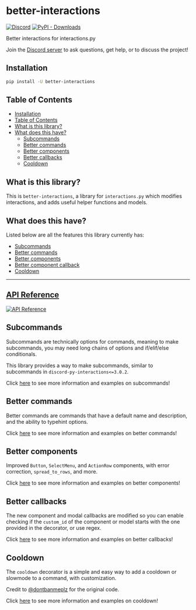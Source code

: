 # better-interactions

[![Discord](https://img.shields.io/discord/924871439776108544?color=blue&label=discord&style=for-the-badge)](https://discord.gg/Y78bpT5aNv) [![PyPI - Downloads](https://img.shields.io/pypi/dm/interactions-better-components?color=blue&style=for-the-badge)](https://pypi.org/project/better-interactions/)

Better interactions for interactions.py

Join the [Discord server](https://discord.gg/Y78bpT5aNv) to ask questions, get help, or to discuss the project!

## Installation

```bash
pip install -U better-interactions
```

## Table of Contents

- [Installation](#installation)
- [Table of Contents](#table-of-contents)
- [What is this library?](#what-is-this-library)
- [What does this have?](#what-does-this-have)
  - [Subcommands](#subcommands)
  - [Better commands](#better-commands)
  - [Better components](#better-components)
  - [Better callbacks](#better-callbacks)
  - [Cooldown](#cooldown)

## What is this library?

This is `better-interactions`, a library for `interactions.py` which modifies interactions, and adds useful helper functions and models.

## What does this have?

Listed below are all the features this library currently has:

- [Subcommands](#subcommands)
- [Better commands](#better-commands)
- [Better components](#better-components)
- [Better component callback](#better-component-callback)
- [Cooldown](#cooldown)

---------------------

## [API Reference](./API-Reference)

[![API Reference](https://img.shields.io/badge/API-Reference-blue.svg)](./API-Reference)

## Subcommands

Subcommands are technically options for commands, meaning to make subcommands, you may need long chains of options and if/elif/else conditionals.

This library provides a way to make subcommands, similar to subcommands in `discord-py-interactions<=3.0.2`.

Click [here](./Subcommands) to see more information and examples on subcommands!

## Better commands

Better commands are commands that have a default name and description, and the ability to typehint options.

Click [here](./Better-commands) to see more information and examples on better commands!

## Better components

Improved `Button`, `SelectMenu`, and `ActionRow` components, with error correction, `spread_to_rows`, and more.

Click [here](./Better-components) to see more information and examples on better components!

## Better callbacks

The new component and modal callbacks are modified so you can enable checking if the `custom_id` of the component or model starts with the one provided in the decorator, or use regex.

Click [here](./Better-callbacks) to see more information and examples on better callbacks!

## Cooldown

The `cooldown` decorator is a simple and easy way to add a cooldown or slowmode to a command, with customization.

Credit to [@dontbanmeplz](https://github.com/dontbanmeplz) for the original code.

Click [here](./Cooldown) to see more information and examples on cooldown!

